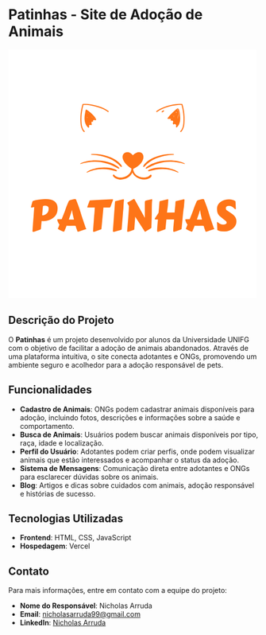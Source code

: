 # Patinhas - Site de Adoção de Animais

![Logo do Patinhas](img/Logo.png)

## Descrição do Projeto

O **Patinhas** é um projeto desenvolvido por alunos da Universidade UNIFG com o objetivo de facilitar a adoção de animais abandonados. Através de uma plataforma intuitiva, o site conecta adotantes e ONGs, promovendo um ambiente seguro e acolhedor para a adoção responsável de pets.

## Funcionalidades

- **Cadastro de Animais**: ONGs podem cadastrar animais disponíveis para adoção, incluindo fotos, descrições e informações sobre a saúde e comportamento.
- **Busca de Animais**: Usuários podem buscar animais disponíveis por tipo, raça, idade e localização.
- **Perfil do Usuário**: Adotantes podem criar perfis, onde podem visualizar animais que estão interessados e acompanhar o status da adoção.
- **Sistema de Mensagens**: Comunicação direta entre adotantes e ONGs para esclarecer dúvidas sobre os animais.
- **Blog**: Artigos e dicas sobre cuidados com animais, adoção responsável e histórias de sucesso.

## Tecnologias Utilizadas

- **Frontend**: HTML, CSS, JavaScript
- **Hospedagem**: Vercel

## Contato

Para mais informações, entre em contato com a equipe do projeto:

- **Nome do Responsável**: Nicholas Arruda
- **Email**: nicholasarruda99@gmail.com
- **LinkedIn**: [Nicholas Arruda](https://www.linkedin.com/in/dev-nicholas-arruda/)
